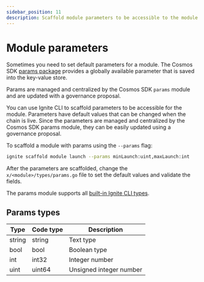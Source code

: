 ```yaml
---
sidebar_position: 11
description: Scaffold module parameters to be accessible to the module.
---
```


# Module parameters

Sometimes you need to set default parameters for a module. The Cosmos SDK [params package](https://docs.cosmos.network/main/modules/params) provides a globally available parameter that is saved into the key-value store.

Params are managed and centralized by the Cosmos SDK `params` module and are updated with a governance proposal.

You can use Ignite CLI to scaffold parameters to be accessible for the module. Parameters have default values that can be changed when the chain is live. Since the parameters are managed and centralized by the Cosmos SDK params module, they can be easily updated using a governance proposal.

To scaffold a module with params using the `--params` flag:

```bash
ignite scaffold module launch --params minLaunch:uint,maxLaunch:int
```

After the parameters are scaffolded, change the `x/<module>/types/params.go` file to set the default values and validate the fields.

The params module supports all [built-in Ignite CLI types](./05-types.md).

## Params types

| Type   | Code type | Description             |
| ------ | --------- | ----------------------- |
| string | string    | Text type               |
| bool   | bool      | Boolean type            |
| int    | int32     | Integer number          |
| uint   | uint64    | Unsigned integer number |
